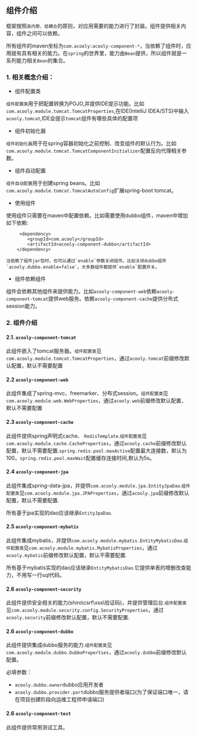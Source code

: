 ## 组件介绍

框架按照`高内聚、低耦合`的原则，对应用需要的能力进行了封装。组件提供相关内容，组件之间可以依赖。

所有组件的maven坐标为`com.acooly:acooly-component-*`，当依赖了组件时，应用就有具有相关的能力。在`spring`的世界里，能力由`Bean`提供，所以组件就是一系列能力相关`Bean`的集合。

### 1. 相关概念介绍：


* 组件配置类

 `组件配置类`用于把配置转换为POJO,并提供IDE提示功能。比如`com.acooly.module.tomcat.TomcatProperties`,在IDE(IntelliJ IDEA/STS)中输入`acooly.tomcat`,IDE会提示`tomcat`组件有哪些具体的配置项

* 组件初始化器

 `组件初始化器`用于在spring容器初始化之前控制、改变组件的默认行为。比如`com.acooly.module.tomcat.TomcatComponentInitializer`配置反向代理相关参数。
* 组件自动配置

 `组件自动配置`用于创建spring beans。比如`com.acooly.module.tomcat.TomcatAutoConfig`扩展spring-boot tomcat。

* 使用组件

 使用组件只需要在maven中配置依赖。比如需要使用dubbo组件，maven中增加如下依赖:

		 <dependency>
	        <groupId>com.acooly</groupId>
	        <artifactId>acooly-component-dubbo</artifactId>
	    </dependency>
	    
	当依赖了组件jar包时，也可以通过`enable`参数关闭组件。比如关闭dubbo组件`acooly.dubbo.enable=false`。大多数组件都提供`enable`配置开关。

* 组件依赖组件

 组件会依赖其他组件来提供能力。比如`acooly-component-web`依赖`acooly-component-tomcat`提供web服务。依赖`acooly-component-cache`提供分布式session能力。

### 2. 组件介绍

#### 2.1. `acooly-component-tomcat`

此组件嵌入了tomcat服务器。`组件配置类`见`com.acooly.module.tomcat.TomcatProperties`，通过`acooly.tomcat`前缀修改默认配置，默认不需要配置

#### 2.2 `acooly-component-web`

此组件集成了spring-mvc、freemarker、分布式session。`组件配置类`见`com.acooly.module.web.WebProperties`，通过`acooly.web`前缀修改默认配置，默认不需要配置

#### 2.3 `acooly-component-cache`

此组件提供spring声明式cache、	`RedisTemplate`.`组件配置类`见`com.acooly.module.cache.CacheProperties`，通过`acooly.cache`前缀修改默认配置，默认不需要配置.`spring.redis.pool.maxActive`配置最大连接数，默认为100，`spring.redis.pool.maxWait`配置缓存连接时间,默认为5s。

#### 2.4 `acooly-component-jpa`

此组件集成spring-data-jpa，并提供`com.acooly.module.jpa.EntityJpaDao`.`组件配置类`见`com.acooly.module.jpa.JPAProperties`，通过`acooly.jpa`前缀修改默认配置，默认不需要配置.

所有基于jpa实现的dao应该继承`EntityJpaDao`.


#### 2.5 `acooly-component-mybatis`
	
此组件集成mybatis，并提供`com.acooly.module.mybatis.EntityMybatisDao`.`组件配置类`见`com.acooly.module.mybatis.MybatisProperties`，通过`acooly.mybatis`前缀修改默认配置，默认不需要配置.

所有基于mybatis实现的dao应该继承`EntityMybatisDao`.它提供单表的增删改查能力，不用写一行sql代码。

#### 2.6 `acooly-component-security`
	
此组件提供安全相关的能力(shiro\csrf\xss\验证码)，并提供管理后台.`组件配置类`见`com.acooly.module.security.config.SecurityProperties`，通过`acooly.security`前缀修改默认配置，默认不需要配置.

#### 2.6 `acooly-component-dubbo`
	
此组件提供集成dubbo服务的能力.`组件配置类`见`com.acooly.module.dubbo.DubboProperties`，通过`acooly.dubbo`前缀修改默认配置。

必填参数：

* `acooly.dubbo.owner`dubbo应用开发者
* `acooly.dubbo.provider.port`dubbo服务提供者端口(为了保证端口唯一，请在项目创建阶段向运维工程师申请端口)

#### 2.6 `acooly-component-test`

此组件提供常用测试工具。